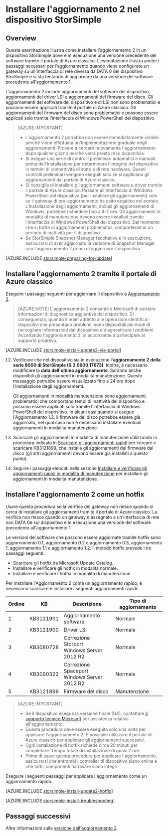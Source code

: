 <properties
   pageTitle="Installare l'aggiornamento 2 nel dispositivo StorSimple | Microsoft Azure"
   description="Illustra come installare l'aggiornamento 2 di StorSimple serie 8000 sul dispositivo StorSimple serie 8000."
   services="storsimple"
   documentationCenter="NA"
   authors="alkohli"
   manager="carmonm"
   editor="" /> 
<tags
   ms.service="storsimple"
   ms.devlang="NA"
   ms.topic="article"
   ms.tgt_pltfrm="NA"
   ms.workload="TBD"
   ms.date="09/21/2016"
   ms.author="alkohli" /> 

# Installare l'aggiornamento 2 nel dispositivo StorSimple

## Overview

Questa esercitazione illustra come installare l'aggiornamento 2 in un dispositivo StorSimple dove è in esecuzione una versione precedente del software tramite il portale di Azure classico. L'esercitazione illustra anche i passaggi necessari per l'aggiornamento quando viene configurato un gateway su un'interfaccia di rete diversa da DATA 0 del dispositivo StorSimple e si sta tentando di aggiornare da una versione del software precedente all'aggiornamento 1.

L'aggiornamento 2 include aggiornamenti del software del dispositivo, aggiornamenti del driver LSI e aggiornamenti del firmware del disco. Gli aggiornamenti del software del dispositivo e di LSI non sono problematici e possono essere applicati tramite il portale di Azure classico. Gli aggiornamenti del firmware del disco sono problematici e possono essere applicati solo tramite l'interfaccia di Windows PowerShell del dispositivo.

> [AZURE.IMPORTANT]

> -  L'aggiornamento 2 potrebbe non essere immediatamente visibile perché viene effettuata un'implementazione graduale degli aggiornamenti. Provare a cercare nuovamente l'aggiornamento dopo qualche giorno perché verrà presto reso disponibile.
> - Si esegue una serie di controlli preliminari automatici e manuali prima dell'installazione per determinare l'integrità del dispositivo in termini di connettività di stato e di rete hardware. Questi controlli preliminari vengono eseguiti solo se si applicano gli aggiornamenti dal portale di Azure classico.
> - Si consiglia di installare gli aggiornamenti software e driver tramite il portale di Azure classico. Passare all'interfaccia di Windows PowerShell del dispositivo (per installare gli aggiornamenti) solo se il gateway di pre-aggiornamento ha esito negativo nel portale. L'installazione degli aggiornamenti, inclusi gli aggiornamenti di Windows, potrebbe richiedere fino a 4-7 ore. Gli aggiornamenti in modalità di manutenzione devono essere installati tramite l'interfaccia di Windows PowerShell del dispositivo. Dal momento che si tratta di aggiornamenti problematici, comporteranno un periodo di inattività per il dispositivo.
> - Se StorSimple Snapshot Manager facoltativo è in esecuzione, assicurarsi di aver aggiornato la versione di Snapshot Manager con l'aggiornamento 2 prima di aggiornare il dispositivo.

[AZURE.INCLUDE [storsimple-preparing-for-update](../../includes/storsimple-preparing-for-updates.md)]

## Installare l'aggiornamento 2 tramite il portale di Azure classico

Eseguire i passaggi seguenti per aggiornare il dispositivo a [Aggiornamento 2](storsimple-update2-release-notes.md).


> [AZURE.NOTE]
L'aggiornamento 2 consente a Microsoft di estrarre informazioni di diagnostica aggiuntive dal dispositivo. Di conseguenza, quando il team addetto alle operazioni identifica i dispositivi che presentano problemi, sono disponibili più modi di raccogliere informazioni dal dispositivo e diagnosticare i problemi. Accettando l'aggiornamento 2, si acconsente a partecipare al supporto proattivo.

[AZURE.INCLUDE [storsimple-install-update2-via-portal](../../includes/storsimple-install-update2-via-portal.md)]

12. Verificare che nel dispositivo sia in esecuzione l'**aggiornamento 2 della serie 8000 di StorSimple (6.3.9600.17673)**. Inoltre, è necessario modificare la **data dell'ultimo aggiornamento**. Saranno anche disponibili gli aggiornamenti in modalità manutenzione. Questo messaggio potrebbe essere visualizzato fino a 24 ore dopo l’installazione degli aggiornamenti.

    Gli aggiornamenti in modalità manutenzione sono aggiornamenti problematici che comportano tempi di inattività del dispositivo e possono essere applicati solo tramite l'interfaccia di Windows PowerShell del dispositivo. In alcuni casi quando si esegue l'Aggiornamento 1.2, il firmware del disco potrebbe essere già aggiornato, nel qual caso non è necessario installare eventuali aggiornamenti in modalità manutenzione.

13. Scaricare gli aggiornamenti in modalità di manutenzione utilizzando la procedura indicata in [Scaricare gli aggiornamenti rapidi](#to-download-hotfixes) per cercare e scaricare KB3121899, che installa gli aggiornamenti del firmware del disco (gli altri aggiornamenti devono essere già installati a questo punto).

13. Seguire i passaggi elencati nella sezione [Installare e verificare gli aggiornamenti rapidi in modalità di manutenzione](#to-install-and-verify-maintenance-mode-hotfixes) per installare gli aggiornamenti in modalità manutenzione.


## Installare l'aggiornamento 2 come un hotfix

Usare questa procedura se la verifica del gateway non riesce quando si cerca di installare gli aggiornamenti tramite il portale di Azure classico. La verifica non riesce quando un gateway è assegnato a un'interfaccia di rete non DATA 0e sul dispositivo è in esecuzione una versione del software precedente all'aggiornamento 1.

Le versioni del software che possono essere aggiornate tramite hotfix sono aggiornamento 0.1, aggiornamento 0.2 e aggiornamento 0.3, aggiornamento 1, aggiornamento 1.1 e aggiornamento 1.2. Il metodo hotfix prevede i tre passaggi seguenti:

- Scaricare gli hotfix da Microsoft Update Catalog.
- Installare e verificare gli hotfix in modalità normale.
- Installare e verificare l'hotfix in modalità di manutenzione.

Per installare l'Aggiornamento 2 come un aggiornamento rapido, è necessario scaricare e installare i seguenti aggiornamenti rapidi:

| Ordine | KB | Descrizione | Tipo di aggiornamento |
|--------|-----------|-------------------------|------------- |
| 1 | KB3121901 | Aggiornamento software | Normale |
| 2 | KB3121900 | Driver LSI | Normale |
| 3 | KB3080728 | Correzione Storport </br> Windows Server 2012 R2 | Normale |
| 4 | KB3090322 | Correzione Spaceport </br> Windows Server 2012 R2 | Normale |
| 5 | KB3121899 | Firmware del disco | Manutenzione |


> [AZURE.IMPORTANT]
>
> - Se il dispositivo esegue la versione finale (GA), contattare [il supporto tecnico Microsoft](storsimple-contact-microsoft-support.md) per assistenza relativa all'aggiornamento.
> - Questa procedura deve essere eseguita solo una volta per applicare l'aggiornamento 2. È possibile utilizzare il portale di Azure classico per applicare gli aggiornamenti successivi.
> - Ogni installazione di hotfix richiede circa 20 minuti per completare. Tempo totale di installazione di quasi 2 ore.
> - Prima di usare questa procedura per applicare l'aggiornamento, assicurarsi che entrambi i controller di dispositivo siano online e che tutti i componenti hardware siano integri.

Eseguire i seguenti passaggi per applicare l'aggiornamento come un aggiornamento rapido.

[AZURE.INCLUDE [storsimple-install-update2-hotfix](../../includes/storsimple-install-update2-hotfix.md)]

[AZURE.INCLUDE [storsimple-install-troubleshooting](../../includes/storsimple-install-troubleshooting.md)]



## Passaggi successivi

Altre informazioni sulla [versione dell'aggiornamento 2](storsimple-update2-release-notes.md).

<!---HONumber=AcomDC_0921_2016-->